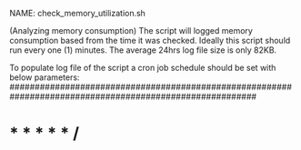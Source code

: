 NAME:  check_memory_utilization.sh 

(Analyzing memory consumption)
The script will logged memory consumption based from the time it was checked. Ideally this script should run every one (1) minutes. The average 24hrs log file size is only 82KB.

To populate log file of the script a cron job schedule should be set with below parameters:
#########################################################################################################
#   * * * * * /<SCRIPT FOLDER>/check_memory_utilization.sh                                              #
#########################################################################################################


Comparing the output: Relevant fields from /proc/meminfo to match them against the output of free -k:
#########################################################################################
#  $ grep -E "MemTotal|MemFree|Buffers|Cached|SwapTotal|SwapFree" /proc/meminfo         #
#  MemTotal:        3838776 kB                                                          #
#  MemFree:          163304 kB                                                          #
#  Buffers:          188476 kB                                                          #
#  Cached:          2934552 kB                                                          #
#  SwapCached:            0 kB                                                          #
#  SwapTotal:             0 kB                                                          #
#  SwapFree:              0 kB                                                          #
#########################################################################################
#  $free -k                                                                             #
#               total       used       free     shared    buffers     cached            #
#  Mem:       3838776    3675472     163304      39936     188476    2934552            #
#  -/+ buffers/cache:     552444    3286332                                             #
#  Swap:            0          0          0                                             #
#########################################################################################


Matching output of free -k to /proc/meminfo


The following table shows how to get the free output matched to the /proc/meminfo fields.
#####################################################################################################################
# free output                                                #  coresponding /proc/meminfo fields                   #
#####################################################################################################################
# Mem: total                                                 #  MemTotal                                            #
# Mem: used                                                  #  MemTotal - MemFree                                  #
# Mem: free                                                  #  MemFree                                             #
# Mem: shared (can be ignored nowadays. It has no meaning.)  #  N/A                                                 #
# Mem: buffers                                               #  Buffers                                             #
# Mem: cached                                                #   Cached                                             #
# -/+ buffers/cache: used                                    #   MemTotal - (MemFree + Buffers + Cached)            #
# -/+ buffers/cache: free                                    #   MemFree + Buffers + Cached                         #
# Swap: total                                                #   SwapTotal                                          #
# Swap: used                                                 #   SwapTotal - SwapFree                               #
# Swap: free                                                 #   SwapFree                                           #
#####################################################################################################################
